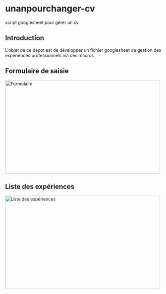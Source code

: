 # unanpourchanger-cv
script googlesheet pour gérer un cv

## Introduction
L'objet de ce depot est de développer un fichier googlesheet de gestion des expériences professionnels via des macros

## Formulaire de saisie
<img src="https://user-images.githubusercontent.com/8065982/126344918-7a83edcb-b712-48aa-9ffd-701eabcf1ba4.png" alt="Formulaire" width=500px height=300px>

## Liste des expériences
<img src="https://user-images.githubusercontent.com/8065982/126351821-f97f87c4-09bf-41e8-be50-5bc77e345314.png" alt="Liste des expériences" width=500px height=300px>


